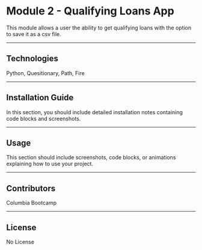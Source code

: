 # Module 2 - Qualifying Loans App

This module allows a user the ability to get qualifying loans with the option to save it as a csv file.

---

## Technologies

Python, Quesitionary, Path, Fire

---

## Installation Guide

In this section, you should include detailed installation notes containing code blocks and screenshots.

---

## Usage

This section should include screenshots, code blocks, or animations explaining how to use your project.

---

## Contributors

Columbia Bootcamp

---

## License

No License

